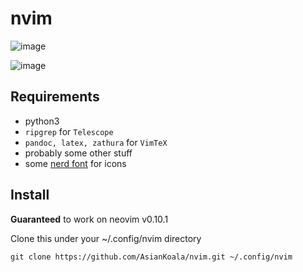 # nvim
![image](https://files.catbox.moe/c0nsbi.png)

![image](https://files.catbox.moe/c0nsbi.png)

## Requirements
- python3
- `ripgrep` for `Telescope`
- `pandoc, latex, zathura` for `VimTeX`
- probably some other stuff
- some [nerd font](https://github.com/ryanoasis/nerd-fonts) for icons

## Install
**Guaranteed** to work on neovim v0.10.1

Clone this under your ~/.config/nvim directory

```
git clone https://github.com/AsianKoala/nvim.git ~/.config/nvim
```
